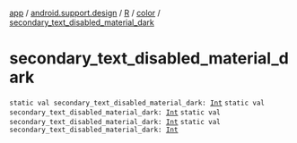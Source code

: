 [app](../../../index.md) / [android.support.design](../../index.md) / [R](../index.md) / [color](index.md) / [secondary_text_disabled_material_dark](.)

# secondary_text_disabled_material_dark

`static val secondary_text_disabled_material_dark: `[`Int`](https://kotlinlang.org/api/latest/jvm/stdlib/kotlin/-int/index.html)
`static val secondary_text_disabled_material_dark: `[`Int`](https://kotlinlang.org/api/latest/jvm/stdlib/kotlin/-int/index.html)
`static val secondary_text_disabled_material_dark: `[`Int`](https://kotlinlang.org/api/latest/jvm/stdlib/kotlin/-int/index.html)
`static val secondary_text_disabled_material_dark: `[`Int`](https://kotlinlang.org/api/latest/jvm/stdlib/kotlin/-int/index.html)